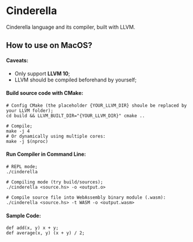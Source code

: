 # Cinderella
Cinderella language and its compiler, built with LLVM.

## How to use on MacOS?

#### Caveats:

* Only support **LLVM 10**;
* LLVM should be compiled beforehand by yourself;

#### Build source code with CMake:
```shell
# Config CMake (the placeholder {YOUR_LLVM_DIR} shoule be replaced by your LLVM folder);
cd build && LLVM_BUILT_DIR="{YOUR_LLVM_DIR}" cmake ..

# Compile;
make -j 4
# Or dynamically using multiple cores:
make -j $(nproc)
```

#### Run Compiler in Command Line:
```shell 
# REPL mode;
./cinderella

# Compiling mode (try build/sources);
./cinderella <source.hs> -o <output.o> 

# Compile source file into WebAssembly binary module (.wasm):
./cinderella <source.hs> -t WASM -o <output.wasm> 
```

#### Sample Code:
```hangScript
def add(x, y) x + y;
def average(x, y) (x + y) / 2;
```
